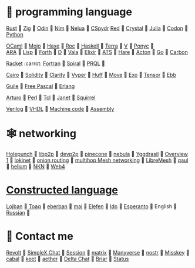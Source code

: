 # :lady_beetle: programming language
[Rust](https://github.com/rust-lang/rust) :carrot:
[Zig](https://github.com/ziglang/zig) :carrot: 
[Odin](https://github.com/odin-lang/Odin) :carrot: 
[Nim](https://github.com/nim-lang/Nim) :carrot: 
[Nelua](https://github.com/edubart/nelua-lang) :carrot: 
[CSpydr](https://github.com/Spydr06/CSpydr)
[Red](https://github.com/red/red) :carrot: 
[Crystal](https://github.com/crystal-lang/crystal) :carrot: 
[Julia](https://github.com/JuliaLang/julia) :carrot: 
[Codon](https://github.com/exaloop/codon) :carrot:
[Python](https://en.wikipedia.org/wiki/Python_(programming_language)) 



[OCaml](https://github.com/ocaml/ocaml) :carrot: 
[Mojo](https://www.modular.com/mojo) :carrot: 
[Haxe](https://github.com/HaxeFoundation/haxe) :carrot: 
[Roc](https://github.com/roc-lang/roc) :carrot: 
[Haskell](https://en.wikipedia.org/wiki/Haskell) :carrot: 
[Terra](https://github.com/terralang/terra) :carrot: 
[V](https://github.com/vlang/v) :carrot: 
[Ponyc](https://github.com/ponylang/ponyc) :carrot:  
[ARA](https://www.adaic.org/) :carrot: 
[Lisp](https://common-lisp.net/) :carrot: 
[Forth](https://forth-standard.org/) :carrot: 
[D](https://dlang.org/) :carrot: 
[Vala](https://vala.dev/) :carrot: 
[Elixir](https://elixir-lang.org/) :carrot: 
[ATS](https://www.cs.bu.edu/~hwxi/atslangweb/) :carrot: 
[Hare](https://harelang.org/) :carrot: 
[Acton](https://github.com/actonlang/acton) :carrot:
[Go](https://go.dev/)  :carrot: 
[Carbon](https://github.com/carbon-language/carbon-lang) 



[Racket](https://en.wikipedia.org/wiki/Racket_(programming_language)) :carrot: 
[Fortran](https://fortran-lang.org/) :carrot: 
[Spiral](https://github.com/mrakgr/The-Spiral-Language) :carrot: 
[PRQL](https://github.com/PRQL/prql) :carrot: 
  

[Cairo](https://github.com/starkware-libs/cairo) :carrot: 
[Solidity](https://github.com/ethereum/solidity) :carrot: 
[Clarity](https://clarity-lang.org/) :carrot: 
[Vyper](https://github.com/vyperlang/vyper) :carrot: 
[Huff](https://github.com/huff-language/huff-rs) :carrot: 
[Move](https://github.com/move-language/move) :carrot: 
[Exo](https://github.com/exo-lang/exo) :carrot: 
[Tensor](https://github.com/gilbo/atl) :carrot: 
[Ebb](https://github.com/gilbo/ebb) 



[Guile](https://www.gnu.org/software/guile/) :carrot: 
[Free Pascal](https://en.wikipedia.org/wiki/Free_Pascal) :carrot: 
[Erlang](https://en.wikipedia.org/wiki/Erlang_(programming_language))

[Arturo](https://github.com/arturo-lang/arturo) :carrot: 
[Perl](https://en.wikipedia.org/wiki/Perl) :carrot: 
[Tcl](https://en.wikipedia.org/wiki/Tcl) :carrot: 
[Janet](https://github.com/janet-lang/janet) :carrot: 
[Squirrel](https://github.com/albertodemichelis/squirrel)

[Verilog](https://en.wikipedia.org/wiki/Verilog) :carrot: 
[VHDL](https://en.wikipedia.org/wiki/VHDL) :carrot: 
[Machine code](https://en.wikipedia.org/wiki/Machine_code) :carrot: 
[Assembly](https://en.wikipedia.org/wiki/Assembly_language)

# :spider_web: networking
[Holepunch](https://hypercore-protocol.org/) :carrot:
[libp2p](https://libp2p.io/) :carrot:
[devp2p](https://github.com/ethereum/devp2p) :carrot:
[pinecone](https://github.com/matrix-org/pinecone) :carrot:
[nebula](https://github.com/slackhq/nebula) :carrot:
[Yggdrasil](https://yggdrasil-network.github.io/) :carrot:
[Overview 1](https://en.bitcoin.it/wiki/Satoshi_Client_Node_Discovery) :carrot:
[lokinet](https://github.com/oxen-io/lokinet) :carrot:
[onion routing](https://en.wikipedia.org/wiki/Tor_(network)) :carrot:
[multihop Mesh networking](https://freifunk.net/en/) :carrot:
[LibreMesh](https://libremesh.org/) :carrot:
[qaul](https://github.com/qaul/qaul.net) :carrot:
[helium](https://www.helium.com/) :carrot:
[NKN](https://nkn.org/) :carrot:
[Web4](https://en.everybodywiki.com/Web4)

# [Constructed language](https://github.com/Pantyhose-X/Logical)
[Lojban](https://mw.lojban.org/index.php?title=Lojban&setlang=en-US) :bee:
[Toaq](https://toaq.net/) :bee:
[eberban](https://github.com/eberban/eberban) :bee:
[maj](https://github.com/sage-code/maj) :bee:
[Elefen](https://elefen.org/) :bee:
[Ido](https://en.wikipedia.org/wiki/Ido) :bee:
[Esperanto](https://en.wikipedia.org/wiki/Esperanto) :bee:
English :bee:
[Russian](https://en.wikipedia.org/wiki/Languages_used_on_the_Internet) :bee:
# :seedling: Contact me
[Revolt](https://rvlt.gg/) :bee:
[SimpleX Chat](https://simplex.chat/)  :bee:
[Session](https://github.com/oxen-io)  :bee:
[matrix](https://matrix.org/) :bee:
[Manyverse](https://www.manyver.se/) :bee:
[nostr](https://github.com/topics/nostr) :bee:
[Misskey](https://github.com/misskey-dev/misskey) :bee:
[cabal](https://cabal.chat/) :bee:
[keet](https://keet.io/) :bee:
[aether](https://aether.app/) :bee:
[Delta Chat](https://f-droid.org/en/packages/com.b44t.messenger/) :bee:
[Briar](https://f-droid.org/en/packages/org.briarproject.briar.android/) :bee:
[Status](https://f-droid.org/en/packages/im.status.ethereum/) 
